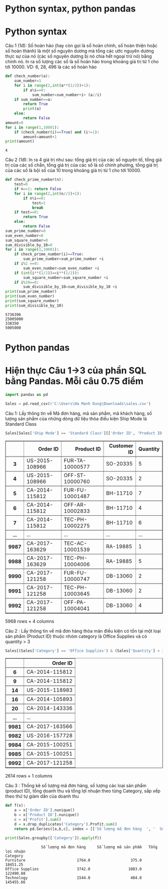 #                          Python syntax, python pandas

# Python syntax

Câu 1 (1đ): Số hoàn hảo (hay còn gọi là số hoàn chỉnh, số hoàn thiện hoặc số hoàn thành)
là một số nguyên dương mà tổng các ước nguyên dương thực sự của nó (các số nguyên dương
bị nó chia hết ngoại trừ nó) bằng chính nó.
In ra số lượng các số là số hoàn hảo trong khoảng giá trị từ 1 cho tới 10000.
VD: 6, 28, 496 là các số hoàn hảo


```python
def check_number(a):
    sum_number=1
    for i in range(2,int(a**(1/2))+1):
        if a%i==0:
            sum_number=sum_number+i+ (a//i)
    if sum_number==a:
        return True
        print(a)
    else:
        return False
amount=0
for i in range(1,10001):
    if (check_number(i)==True) and (i!=1):
        amount=amount+1
print(amount)
```

    4
    

Câu 2 (1đ): In ra 4 giá trị như sau: tổng giá trị của các số nguyên tố, tổng giá trị của các số chẵn,
tổng giá trị của các số là số chính phương, tổng giá trị của các số là bội số của 10 trong khoảng
giá trị từ 1 cho tới 10000.


```python
def check_prime_number(n):
    test=0
    if n==1: return False
    for i in range(2,int(n//2)+1):
        if n%i==0:
            test=1
            break
    if test==0:
        return True
    else:
        return False
sum_prime_number=0
sum_even_number=0
sum_square_number=0
sum_divisible_by_10=0
for i in range(1,10001):
    if check_prime_number(i)==True:
        sum_prime_number=sum_prime_number +i
    if i%2 ==0:
        sum_even_number=sum_even_number +i    
    if (int(i**(1/2))==i**(1/2)):
        sum_square_number=sum_square_number +i
    if i%10==0:
        sum_divisible_by_10=sum_divisible_by_10 +i
print(sum_prime_number)
print(sum_even_number)
print(sum_square_number)
print(sum_divisible_by_10)
```

    5736396
    25005000
    338350
    5005000
    

# Python pandas 
# Hiện thực Câu 1->3 của phần SQL bằng Pandas. Mỗi câu 0.75 điểm


```python
import pandas as pd
```


```python
Sales = pd.read_csv(r'C:\Users\Ha Manh Dung\Downloads\sales.csv')
```

Câu 1: Lấy thông tin về Mã đơn hàng, mã sản phẩm, mã khách hàng, số lượng sản phẩm của những dòng dữ liệu thỏa điều kiện Ship Mode là Standard Class


```python
Sales[Sales['Ship Mode'] == 'Standard Class'][['Order ID', 'Product ID','Customer ID', 'Quantity']]
```




<div>
<style scoped>
    .dataframe tbody tr th:only-of-type {
        vertical-align: middle;
    }

    .dataframe tbody tr th {
        vertical-align: top;
    }

    .dataframe thead th {
        text-align: right;
    }
</style>
<table border="1" class="dataframe">
  <thead>
    <tr style="text-align: right;">
      <th></th>
      <th>Order ID</th>
      <th>Product ID</th>
      <th>Customer ID</th>
      <th>Quantity</th>
    </tr>
  </thead>
  <tbody>
    <tr>
      <th>3</th>
      <td>US-2015-108966</td>
      <td>FUR-TA-10000577</td>
      <td>SO-20335</td>
      <td>5</td>
    </tr>
    <tr>
      <th>4</th>
      <td>US-2015-108966</td>
      <td>OFF-ST-10000760</td>
      <td>SO-20335</td>
      <td>2</td>
    </tr>
    <tr>
      <th>5</th>
      <td>CA-2014-115812</td>
      <td>FUR-FU-10001487</td>
      <td>BH-11710</td>
      <td>7</td>
    </tr>
    <tr>
      <th>6</th>
      <td>CA-2014-115812</td>
      <td>OFF-AR-10002833</td>
      <td>BH-11710</td>
      <td>4</td>
    </tr>
    <tr>
      <th>7</th>
      <td>CA-2014-115812</td>
      <td>TEC-PH-10002275</td>
      <td>BH-11710</td>
      <td>6</td>
    </tr>
    <tr>
      <th>...</th>
      <td>...</td>
      <td>...</td>
      <td>...</td>
      <td>...</td>
    </tr>
    <tr>
      <th>9987</th>
      <td>CA-2017-163629</td>
      <td>TEC-AC-10001539</td>
      <td>RA-19885</td>
      <td>1</td>
    </tr>
    <tr>
      <th>9988</th>
      <td>CA-2017-163629</td>
      <td>TEC-PH-10004006</td>
      <td>RA-19885</td>
      <td>5</td>
    </tr>
    <tr>
      <th>9990</th>
      <td>CA-2017-121258</td>
      <td>FUR-FU-10000747</td>
      <td>DB-13060</td>
      <td>2</td>
    </tr>
    <tr>
      <th>9991</th>
      <td>CA-2017-121258</td>
      <td>TEC-PH-10003645</td>
      <td>DB-13060</td>
      <td>2</td>
    </tr>
    <tr>
      <th>9992</th>
      <td>CA-2017-121258</td>
      <td>OFF-PA-10004041</td>
      <td>DB-13060</td>
      <td>4</td>
    </tr>
  </tbody>
</table>
<p>5968 rows × 4 columns</p>
</div>



Câu 2 : Lấy thông tin về mã đơn hàng thỏa mãn điều kiện có tồn tại một loại sản phẩm (Product ID) thuộc nhóm category là Office Supplies và có quantity > 3


```python
Sales[(Sales['Category'] == 'Office Supplies') & (Sales['Quantity'] > 3)][['Order ID']]
```




<div>
<style scoped>
    .dataframe tbody tr th:only-of-type {
        vertical-align: middle;
    }

    .dataframe tbody tr th {
        vertical-align: top;
    }

    .dataframe thead th {
        text-align: right;
    }
</style>
<table border="1" class="dataframe">
  <thead>
    <tr style="text-align: right;">
      <th></th>
      <th>Order ID</th>
    </tr>
  </thead>
  <tbody>
    <tr>
      <th>6</th>
      <td>CA-2014-115812</td>
    </tr>
    <tr>
      <th>9</th>
      <td>CA-2014-115812</td>
    </tr>
    <tr>
      <th>14</th>
      <td>US-2015-118983</td>
    </tr>
    <tr>
      <th>16</th>
      <td>CA-2014-105893</td>
    </tr>
    <tr>
      <th>20</th>
      <td>CA-2014-143336</td>
    </tr>
    <tr>
      <th>...</th>
      <td>...</td>
    </tr>
    <tr>
      <th>9981</th>
      <td>CA-2017-163566</td>
    </tr>
    <tr>
      <th>9982</th>
      <td>US-2016-157728</td>
    </tr>
    <tr>
      <th>9984</th>
      <td>CA-2015-100251</td>
    </tr>
    <tr>
      <th>9985</th>
      <td>CA-2015-100251</td>
    </tr>
    <tr>
      <th>9992</th>
      <td>CA-2017-121258</td>
    </tr>
  </tbody>
</table>
<p>2614 rows × 1 columns</p>
</div>



Câu 3 : Thống kê số lượng mã đơn hàng, số lượng các loại sản phẩm (product ID), tổng doanh thu và tổng lợi nhuận theo từng Category, sắp xếp theo thứ tự giảm dần của doanh thu


```python
def f(x): 
    a = x['Order ID'].nunique()
    b = x['Product ID'].nunique()
    c = x['Profit'].sum()
    d = x.drop_duplicates('Category').Profit.sum()
    return pd.Series([a,b,c], index = [['Số lượng mã đơn hàng  ', '  Số lượng mã sản phẩm', '  Tổng lợi nhuận']])
```


```python
print(Sales.groupby(['Category']).apply(f))
```

                    Số lượng mã đơn hàng     Số lượng mã sản phẩm   Tổng lợi nhuận
    Category                                                                      
    Furniture                       1764.0                  375.0         18451.25
    Office Supplies                 3742.0                 1083.0        122490.88
    Technology                      1544.0                  404.0        145455.66
    
